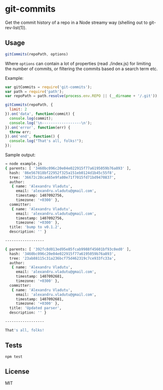 # git-commits

Get the commit history of a repo in a Node streamy way (shelling out to git-rev-list(1)).

## Usage

```js
gitCommits(repoPath, options)
```

Where `options` can contain a lot of properties (read ./index.js) for limiting the number of commits, or filtering the commits based on a search term etc.

Example:

```js
var gitCommits = require('git-commits');
var path = require('path');
var repoPath = path.resolve(process.env.REPO || (__dirname + '/.git'));

gitCommits(repoPath, {
  limit: 2
}).on('data', function(commit) {
  console.log(commit);
  console.log('\n------------------\n');
}).on('error', function(err) {
  throw err;
}).on('end', function() {
  console.log("That's all, folks!");
});
```

Sample output:

```bash
→ node example.js
{ parents: [ '3460bc096c20e04e022915f77a6195059b76a893' ],
  hash: '86e567818bf22952f325a151eb0124d1b45c55f8',
  tree: '36672c28ca465e9fa80e71f7015fd71bd9470837',
  author:
   { name: 'Alexandru Vladutu',
     email: 'alexandru.vladutu@gmail.com',
     timestamp: 1407092756,
     timezone: '+0300' },
  committer:
   { name: 'Alexandru Vladutu',
     email: 'alexandru.vladutu@gmail.com',
     timestamp: 1407092756,
     timezone: '+0300' },
  title: 'bump to v0.1.2',
  description: '' }

------------------

{ parents: [ '392fc8d013ed95e85fcab9988f45601bf93c0ed0' ],
  hash: '3460bc096c20e04e022915f77a6195059b76a893',
  tree: '23ab88115c31a236bcf75d462319c7ce933fc33a',
  author:
   { name: 'Alexandru Vladutu',
     email: 'alexandru.vladutu@gmail.com',
     timestamp: 1407092681,
     timezone: '+0300' },
  committer:
   { name: 'Alexandru Vladutu',
     email: 'alexandru.vladutu@gmail.com',
     timestamp: 1407092681,
     timezone: '+0300' },
  title: 'Updated parser',
  description: '' }

------------------

That's all, folks!
```

## Tests

```
npm test
```

## License

MIT
